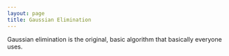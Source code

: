 ```yaml
---
layout: page
title: Gaussian Elimination
---
```


Gaussian elimination is the original, basic algorithm that basically everyone uses.
